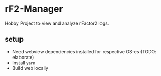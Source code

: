 # rF2-Manager

Hobby Project to view and analyze rFactor2 logs.

## setup
* Need webview dependencies installed for respective OS-es (TODO: elaborate)
* Install `yarn`
* Build web locally

